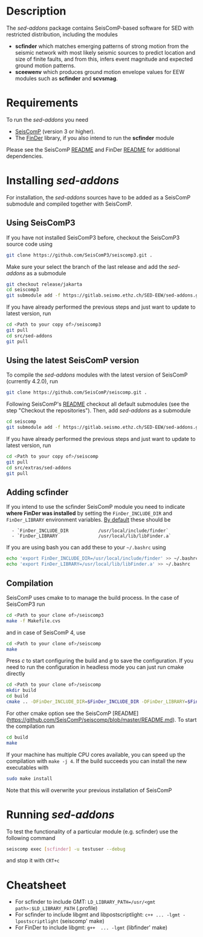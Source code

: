 # Description

The *sed-addons* package contains SeisComP-based software for SED with restricted distribution, including the modules

  - **scfinder** which matches emerging patterns of strong motion from the seismic network with most likely seismic sources to predict
    location and size of finite faults, and from this, infers event magnitude and expected ground motion patterns.
  - **sceewenv** which produces ground motion envelope values for EEW modules such as **scfinder** and **scvsmag**.

# Requirements

To run the *sed-addons* you need

  - [SeisComP](https://www.seiscomp.de/) (version 3 or higher).
  - The [FinDer](https://gitlab.seismo.ethz.ch/SED-EEW/FinDer) library, if you also intend to run the **scfinder** module

Please see the SeisComP [README](https://github.com/SeisComP/seiscomp/blob/master/README.md) and FinDer
[README](https://gitlab.seismo.ethz.ch/SED-EEW/FinDer/-/blob/master/README.md) for additional dependencies.

# Installing *sed-addons*
For installation, the *sed-addons* sources have to be added as a SeisComP submodule and compiled together with SeisComP.

## Using SeisComP3
If you have not installed SeisComP3 before, checkout the SeisComP3 source code using

```bash
git clone https://github.com/SeisComP3/seiscomp3.git .
```

Make sure your select the branch of the last release and add the *sed-addons* as a submodule

```bash
git checkout release/jakarta
cd seiscomp3
git submodule add -f https://gitlab.seismo.ethz.ch/SED-EEW/sed-addons.git src/sed-addons
```

If you have already performed the previous steps and just want to update to latest version, run

```bash
cd <Path to your copy of>/seiscomp3
git pull
cd src/sed-addons
git pull
```

## Using the latest SeisComP version

To compile the *sed-addons* modules with the latest version of SeisComP (currently 4.2.0), run

```bash
git clone https://github.com/SeisComP/seiscomp.git .
```

Following SeisComP's [README](https://github.com/SeisComP/seiscomp/blob/master/README.md) checkout all
default submodules (see the step "Checkout the repositories"). Then, add *sed-addons* as a submodule

```bash
cd seiscomp
git submodule add -f https://gitlab.seismo.ethz.ch/SED-EEW/sed-addons.git src/extras/sed-addons
```

If you have already performed the previous steps and just want to update to latest version, run

```bash
cd <Path to your copy of>/seiscomp
git pull
cd src/extras/sed-addons
git pull
```

## Adding scfinder

If you intend to use the scfinder SeisComP module you need to indicate **where FinDer was installed** by
setting the `FinDer_INCLUDE_DIR` and `FinDer_LIBRARY` environment variables. [By default](https://gitlab.seismo.ethz.ch/SED-EEW/FinDer)
these should be

      - `FinDer_INCLUDE_DIR           /usr/local/include/finder`
      - `FinDer_LIBRARY               /usr/local/lib/libFinder.a`

If you are using bash you can add these to your `~/.bashrc` using

```bash
echo 'export FinDer_INCLUDE_DIR=/usr/local/include/finder' >> ~/.bashrc
echo 'export FinDer_LIBRARY=/usr/local/lib/libFinder.a' >> ~/.bashrc
```

## Compilation

SeisComP uses cmake to to manage the build process. In the case of SeisComP3 run

```bash
cd <Path to your clone of>/seiscomp3
make -f Makefile.cvs
```

and in case of SeisComP 4, use

```bash
cd <Path to your clone of>/seiscomp
make
```
Press *c* to start configuring the build and *g* to save the configuration.
If you need to run the configuration in headless mode you can just run cmake
directly


``` bash
cd <Path to your clone of>/seiscomp
mkdir build
cd build
cmake .. -DFinDer_INCLUDE_DIR=$FinDer_INCLUDE_DIR -DFinDer_LIBRARY=$FinDer_LIBRARY
```
For other cmake option see the SeisComP [README] (https://github.com/SeisComP/seiscomp/blob/master/README.md).
To start the compilation run

```bash
cd build
make
```

If your machine has multiple CPU cores available, you can speed up the compilation with `make -j 4`.
If the build succeeds you can install the new executables with

```bash
sudo make install
```
Note that this will overwrite your previous installation of SeisComP

# Running *sed-addons*

To test the functionality of a particular module (e.g. scfinder) use the following command

```bash
seiscomp exec [scfinder] -u testuser --debug
```
and stop it with `CRT+c`

# Cheatsheet
 - For scfinder to include GMT: `LD_LIBRARY_PATH=/usr/<gmt path>:$LD_LIBRARY_PATH` (.profile)
 - For scfinder to include libgmt and libpostscriptlight: `c++ ... -lgmt -lpostscriptlight` (seiscomp' make)
 - For FinDer to include libgmt: `g++  ... -lgmt` (libfinder' make)
